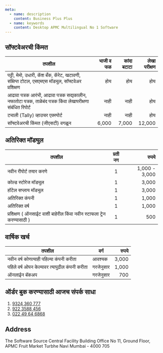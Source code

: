 ```yaml
---
meta:
  - name: description
    content: Business Plus Plus
  - name: keywords
    content: Desktop APMC Multilingual No 1 Software
---
```


## सॉफ्टवेअरची किंमत

| तपशील                                                                                                     | भाजी व फळ | कांदा बटाटा | लेखा परीक्षण |
| --------------------------------------------------------------------------------------------------------- | --------: | ----------: | -----------: |
| पट्टी, मेमो, उधारी, कॅश बँक, कॅरेट, खटावणी, संक्षिप्त टोटल, एसएमएस मॉड्युल, सॉफ्टवेअर प्रशिक्षण           |       होय |         होय |          होय |
| आढावा पत्रक आरंभी, आढावा पत्रक सद्यकालीन, नफातोटा पत्रक, ताळेबंद पत्रक किंवा लेखापरीक्षणा संबंधित रिपोर्ट |      नाही |        नाही |          होय |
| ट्याली (Tally) व्हाउचर एक्स्पोर्ट                                                                         |      नाही |        नाही |          होय |
| सॉफ्टवेअरची किंमत (जीएसटी) वगळून                                                                          |     6,000 |       7,000 |       12,000 |

## अतिरिक्त मॉड्युल

| तपशील                                                                 | प्रती नग |         रुपये |
| --------------------------------------------------------------------- | :------: | ------------: |
| नवीन रीपोर्ट तयार करणे                                                |    1     | 1,000 - 3,000 |
| कोल्ड स्टोरेज मॉड्युल                                                 |    1     |         3,000 |
| हॉटेल सप्लाय मॉड्युल                                                  |    1     |         3,000 |
| अतिरिक्त कंपनी                                                        |    1     |         1,000 |
| अतिरिक्त वर्ष                                                         |    1     |         1,000 |
| प्रशिक्षण ( ऑनसाईट वाशी बाहेरील किंवा नवीन स्टाफला ट्रेन करण्यासाठी ) |    1     |           500 |

## वार्षिक खर्च

| तपशील                                         | वर्ग      | रुपये |
| --------------------------------------------- | --------- | ----: |
| नवीन वर्ष कोणत्याही पहिल्या कंपनी करीता       | आवश्यक    | 3,000 |
| पहिले वर्ष ओपन केल्यावर त्यापुढील कंपनी करीता | गरजेनुसार | 1,000 |
| ऑनलाईन बॅकअप                                  | गरजेनुसार |   700 |

## ऑर्डर बुक करण्यासाठी आजच संपर्क साधा

1. <a href="tel:9324360777">9324 360 777</a>
1. <a href="tel:9223588456">922 3588 456</a>
1. <a href="tel:02249646868">022 49 64 6868</a>

## Address

The Software Source
Central Facility Building
Office No 11, Ground Floor,
APMC Fruit Market
Turbhe Navi Mumbai - 4000 705
